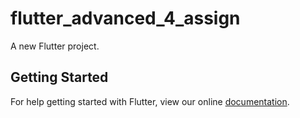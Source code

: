 # flutter_advanced_4_assign

A new Flutter project.

## Getting Started

For help getting started with Flutter, view our online
[documentation](https://flutter.io/).
